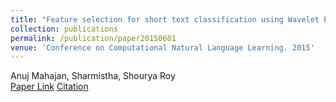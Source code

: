 ```yaml
---
title: "Feature selection for short text classification using Wavelet Packet Transform"
collection: publications
permalink: /publication/paper20150601
venue: 'Conference on Computational Natural Language Learning. 2015'
---
```

Anuj Mahajan, Sharmistha, Shourya Roy\
[Paper Link](http://anuj-mahajan.github.io/files/wptnlp.pdf)    [Citation](/bibtex/paper1.html)
